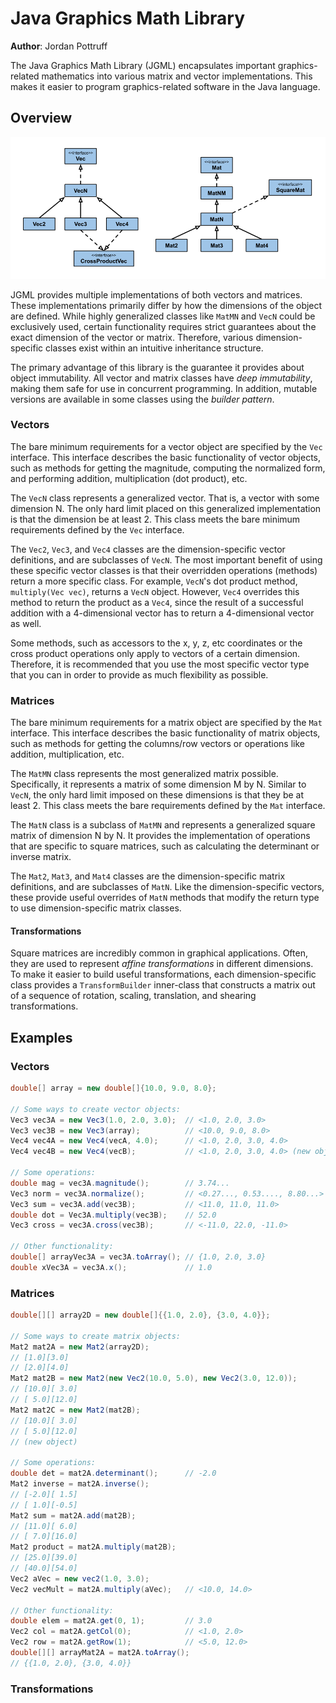 # Java Graphics Math Library
**Author**: Jordan Pottruff

The Java Graphics Math Library (JGML) encapsulates important graphics-related mathematics into
various matrix and vector implementations. This makes it easier to program graphics-related software
in the Java language.

## Overview
![UML Diagram](img/uml-diagram.png)

JGML provides multiple implementations of both vectors and matrices. These implementations primarily
differ by how the dimensions of the object are defined. While highly generalized classes like 
`MatMN` and `VecN` could be exclusively used, certain functionality requires strict guarantees about
the exact dimension of the vector or matrix. Therefore, various dimension-specific classes exist 
within an intuitive inheritance structure.

The primary advantage of this library is the guarantee it provides about object immutability. All 
vector and matrix classes have *deep immutability*, making them safe for use in concurrent 
programming. In addition, mutable versions are available in some classes using the *builder 
pattern*. 

### Vectors
The bare minimum requirements for a vector object are specified by the `Vec` interface. This 
interface describes the basic functionality of vector objects, such as methods for getting the 
magnitude, computing the normalized form, and performing addition, multiplication (dot product), 
etc.

The `VecN` class represents a generalized vector. That is, a vector with some dimension N. The only
hard limit placed on this generalized implementation is that the dimension be at least 2. This 
class meets the bare minimum requirements defined by the `Vec` interface.

The `Vec2`, `Vec3`, and `Vec4` classes are the dimension-specific vector definitions, and are 
subclasses of `VecN`. The most important benefit of using these specific vector classes is that
their overridden operations (methods) return a more specific class. For example, `VecN`'s dot 
product method, `multiply(Vec vec)`, returns a `VecN` object. However, `Vec4` overrides this 
method to return the product as a `Vec4`, since the result of a successful addition with a 
4-dimensional vector has to return a 4-dimensional vector as well. 

Some methods, such as accessors to the x, y, z, etc coordinates or the cross product operations 
only apply to vectors of a certain dimension. Therefore, it is recommended that you use the most
specific vector type that you can in order to provide as much flexibility as possible.

### Matrices
The bare minimum requirements for a matrix object are specified by the `Mat` interface. This 
interface describes the basic functionality of matrix objects, such as methods for getting the 
columns/row vectors or operations like addition, multiplication, etc.

The `MatMN` class represents the most generalized matrix possible. Specifically, it represents a 
matrix of some dimension M by N. Similar to `VecN`, the only hard limit imposed on these dimensions
is that they be at least 2. This class meets the bare requirements defined by the `Mat` interface.

The `MatN` class is a subclass of `MatMN` and represents a generalized square matrix of dimension N 
by N. It provides the implementation of operations that are specific to square matrices, such as 
calculating the determinant or inverse matrix.

The `Mat2`, `Mat3`, and `Mat4` classes are the dimension-specific matrix definitions, and are 
subclasses of `MatN`. Like the dimension-specific vectors, these provide useful overrides of 
`MatN` methods that modify the return type to use dimension-specific matrix classes. 

#### Transformations

Square matrices are incredibly common in graphical applications. Often, they are used to represent
*affine transformations* in different dimensions. To make it easier to build useful transformations,
each dimension-specific class provides a `TransformBuilder` inner-class that constructs a matrix
out of a sequence of rotation, scaling, translation, and shearing transformations. 

## Examples

### Vectors
````java
double[] array = new double[]{10.0, 9.0, 8.0};

// Some ways to create vector objects:
Vec3 vec3A = new Vec3(1.0, 2.0, 3.0);  // <1.0, 2.0, 3.0>
Vec3 vec3B = new Vec3(array);          // <10.0, 9.0, 8.0> 
Vec4 vec4A = new Vec4(vecA, 4.0);      // <1.0, 2.0, 3.0, 4.0>
Vec4 vec4B = new Vec4(vecB);           // <1.0, 2.0, 3.0, 4.0> (new object)

// Some operations:
double mag = vec3A.magnitude();        // 3.74...
Vec3 norm = vec3A.normalize();         // <0.27..., 0.53...., 8.80...>
Vec3 sum = vec3A.add(vec3B);           // <11.0, 11.0, 11.0>
double dot = Vec3A.multiply(vec3B);    // 52.0
Vec3 cross = vec3A.cross(vec3B);       // <-11.0, 22.0, -11.0>

// Other functionality:
double[] arrayVec3A = vec3A.toArray(); // {1.0, 2.0, 3.0}
double xVec3A = vec3A.x();             // 1.0
````

### Matrices
`````java
double[][] array2D = new double[]{{1.0, 2.0}, {3.0, 4.0}};

// Some ways to create matrix objects:
Mat2 mat2A = new Mat2(array2D);
// [1.0][3.0]
// [2.0][4.0]
Mat2 mat2B = new Mat2(new Vec2(10.0, 5.0), new Vec2(3.0, 12.0));
// [10.0][ 3.0]
// [ 5.0][12.0] 
Mat2 mat2C = new Mat2(mat2B);
// [10.0][ 3.0]
// [ 5.0][12.0] 
// (new object)

// Some operations:
double det = mat2A.determinant();      // -2.0
Mat2 inverse = mat2A.inverse();
// [-2.0][ 1.5]
// [ 1.0][-0.5]
Mat2 sum = mat2A.add(mat2B);
// [11.0][ 6.0]
// [ 7.0][16.0]
Mat2 product = mat2A.multiply(mat2B);
// [25.0][39.0]
// [40.0][54.0]
Vec2 aVec = new vec2(1.0, 3.0);
Vec2 vecMult = mat2A.multiply(aVec);   // <10.0, 14.0>

// Other functionality:
double elem = mat2A.get(0, 1);         // 3.0
Vec2 col = mat2A.getCol(0);            // <1.0, 2.0>
Vec2 row = mat2A.getRow(1);            // <5.0, 12.0>
double[][] arrayMat2A = mat2A.toArray();
// {{1.0, 2.0}, {3.0, 4.0}}

`````

### Transformations
